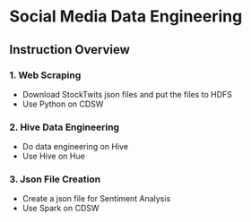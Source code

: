 # Social Media Data Engineering

## Instruction Overview

### 1. Web Scraping
* Download StockTwits json files and put the files to HDFS
* Use Python on CDSW

### 2. Hive Data Engineering
* Do data engineering on Hive
* Use Hive on Hue

### 3. Json File Creation 
* Create a json file for Sentiment Analysis
* Use Spark on CDSW
